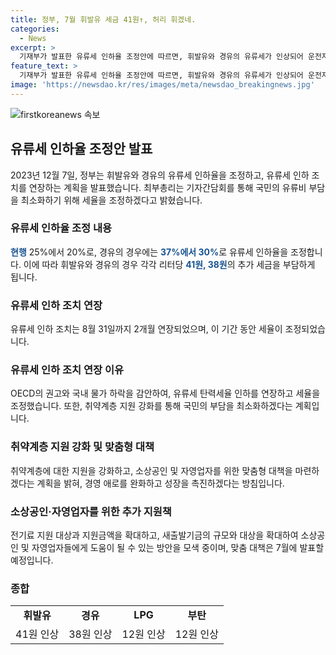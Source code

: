 ```yaml
---
title: 정부, 7월 휘발유 세금 41원↑, 허리 휘겠네.
categories:
  - News
excerpt: >
  기재부가 발표한 유류세 인하율 조정안에 따르면, 휘발유와 경유의 유류세가 인상되어 운전자들의 부담이 늘어날 전망이다. 유류세 인하 조치는 2개월 연장되지만, 세율은 올랐다. 휘발유와 경유의 유류세 인하율이 각각 25%에서 20%, 37%에서 30%로 조정된다. 이에 따라 운전자들은 ℓ당 41원의 추가 세금을 부담하고, 취약계층에 대한 지원도 강화될 예정이다.
feature_text: >
  기재부가 발표한 유류세 인하율 조정안에 따르면, 휘발유와 경유의 유류세가 인상되어 운전자들의 부담이 늘어날 전망이다. 유류세 인하 조치는 2개월 연장되지만, 세율은 올랐다. 휘발유와 경유의 유류세 인하율이 각각 25%에서 20%, 37%에서 30%로 조정된다. 이에 따라 운전자들은 ℓ당 41원의 추가 세금을 부담하고, 취약계층에 대한 지원도 강화될 예정이다.
image: 'https://newsdao.kr/res/images/meta/newsdao_breakingnews.jpg'
---
```


<p><img src="https://newsdao.kr/res/images/meta/newsdao_breakingnews.jpg" alt="firstkoreanews 속보" /></p>

<h2 data-ke-size="size26">유류세 인하율 조정안 발표</h2>

<p data-ke-size="size16">2023년 12월 7일, 정부는 휘발유와 경유의 유류세 인하율을 조정하고, 유류세 인하 조치를 연장하는 계획을 발표했습니다. 최부총리는 기자간담회를 통해 국민의 유류비 부담을 최소화하기 위해 세율을 조정하겠다고 밝혔습니다.</p>

<h3>유류세 인하율 조정 내용</h3>

<p data-ke-size="size16"><b><span style="color: #1a5490;">현행</span></b> 25%에서 20%로, 경유의 경우에는 <b><span style="color: #1a5490;">37%에서 30%</span></b>로 유류세 인하율을 조정합니다. 이에 따라 휘발유와 경유의 경우 각각 리터당 <b><span style="color: #1a5490;">41원, 38원</span></b>의 추가 세금을 부담하게 됩니다.</p>

<h3>유류세 인하 조치 연장</h3>

<p data-ke-size="size16">유류세 인하 조치는 8월 31일까지 2개월 연장되었으며, 이 기간 동안 세율이 조정되었습니다.</p>

<h3>유류세 인하 조치 연장 이유</h3>

<p data-ke-size="size16">OECD의 권고와 국내 물가 하락을 감안하여, 유류세 탄력세율 인하를 연장하고 세율을 조정했습니다. 또한, 취약계층 지원 강화를 통해 국민의 부담을 최소화하겠다는 계획입니다.</p>

<h3>취약계층 지원 강화 및 맞춤형 대책</h3>

<p data-ke-size="size16">취약계층에 대한 지원을 강화하고, 소상공인 및 자영업자를 위한 맞춤형 대책을 마련하겠다는 계획을 밝혀, 경영 애로를 완화하고 성장을 촉진하겠다는 방침입니다.</p>

<h3>소상공인·자영업자를 위한 추가 지원책</h3>

<p data-ke-size="size16">전기료 지원 대상과 지원금액을 확대하고, 새출발기금의 규모와 대상을 확대하여 소상공인 및 자영업자들에게 도움이 될 수 있는 방안을 모색 중이며, 맞춤 대책은 7월에 발표할 예정입니다.</p>

<h3>종합</h3>

<table>
    <tbody>
        <tr>
            <td style="text-align: center; height: 17px;"><b>휘발유</b></td>
            <td style="text-align: center; height: 17px;"><b>경유</b></td>
            <td style="text-align: center; height: 17px;"><b>LPG</b></td>
            <td style="text-align: center; height: 17px;"><b>부탄</b></td>
        </tr>
        <tr>
            <td style="text-align: center; height: 17px;">41원 인상</td>
            <td style="text-align: center; height: 17px;">38원 인상</td>
            <td style="text-align: center; height: 17px;">12원 인상</td>
            <td style="text-align: center; height: 17px;">12원 인상</td>
        </tr>
    </tbody>
</table>

<p data-ke-size="size16">&nbsp;</p>

